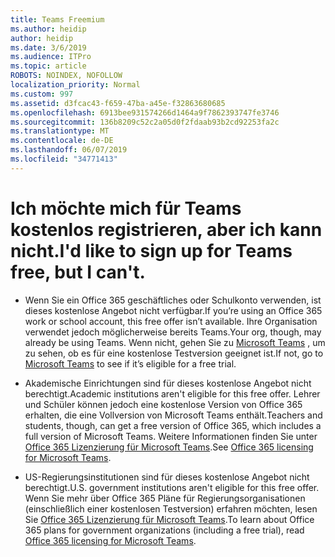 ```yaml
---
title: Teams Freemium
ms.author: heidip
author: heidip
ms.date: 3/6/2019
ms.audience: ITPro
ms.topic: article
ROBOTS: NOINDEX, NOFOLLOW
localization_priority: Normal
ms.custom: 997
ms.assetid: d3fcac43-f659-47ba-a45e-f32863680685
ms.openlocfilehash: 6913bee931574266d1464a9f7862393747fe3746
ms.sourcegitcommit: 136b8209c52c2a05d0f2fdaab93b2cd92253fa2c
ms.translationtype: MT
ms.contentlocale: de-DE
ms.lasthandoff: 06/07/2019
ms.locfileid: "34771413"
---
```

# <a name="id-like-to-sign-up-for-teams-free-but-i-cant"></a><span data-ttu-id="4a523-102">Ich möchte mich für Teams kostenlos registrieren, aber ich kann nicht.</span><span class="sxs-lookup"><span data-stu-id="4a523-102">I'd like to sign up for Teams free, but I can't.</span></span>

- <span data-ttu-id="4a523-103">Wenn Sie ein Office 365 geschäftliches oder Schulkonto verwenden, ist dieses ﻿kostenlose Angebot nicht verfügbar.</span><span class="sxs-lookup"><span data-stu-id="4a523-103">If you’re using an Office 365 work or school account, this free offer isn’t available.</span></span> <span data-ttu-id="4a523-104">Ihre Organisation verwendet jedoch möglicherweise bereits Teams.</span><span class="sxs-lookup"><span data-stu-id="4a523-104">Your org, though, may already be using Teams.</span></span> <span data-ttu-id="4a523-105">Wenn nicht, gehen Sie zu [Microsoft Teams](https://products.office.com/microsoft-teams/group-chat-software) , um zu sehen, ob es für eine ﻿kostenlose Testversion geeignet ist.</span><span class="sxs-lookup"><span data-stu-id="4a523-105">If not, go to [Microsoft Teams](https://products.office.com/microsoft-teams/group-chat-software) to see if it’s eligible for a free trial.</span></span>

- <span data-ttu-id="4a523-106">Akademische Einrichtungen sind für dieses ﻿kostenlose Angebot nicht berechtigt.</span><span class="sxs-lookup"><span data-stu-id="4a523-106">Academic institutions aren't eligible for this free offer.</span></span> <span data-ttu-id="4a523-107">Lehrer und Schüler können jedoch eine ﻿kostenlose Version von Office 365 erhalten, die eine Vollversion von Microsoft Teams enthält.</span><span class="sxs-lookup"><span data-stu-id="4a523-107">Teachers and students, though, can get a free version of Office 365, which includes a full version of Microsoft Teams.</span></span> <span data-ttu-id="4a523-108">Weitere Informationen finden Sie unter [Office 365 Lizenzierung für Microsoft Teams](https://docs.microsoft.com/microsoftteams/office-365-licensing).</span><span class="sxs-lookup"><span data-stu-id="4a523-108">See [Office 365 licensing for Microsoft Teams](https://docs.microsoft.com/microsoftteams/office-365-licensing).</span></span>

- <span data-ttu-id="4a523-109">US-Regierungsinstitutionen sind für dieses ﻿kostenlose Angebot nicht berechtigt.</span><span class="sxs-lookup"><span data-stu-id="4a523-109">U.S. government institutions aren't eligible for this free offer.</span></span> <span data-ttu-id="4a523-110">Wenn Sie mehr über Office 365 Pläne für Regierungsorganisationen (einschließlich einer kostenlosen Testversion) erfahren möchten, lesen Sie [Office 365 Lizenzierung für Microsoft Teams](https://docs.microsoft.com/microsoftteams/office-365-licensing).</span><span class="sxs-lookup"><span data-stu-id="4a523-110">To learn about Office 365 plans for government organizations (including a free trial), read [Office 365 licensing for Microsoft Teams](https://docs.microsoft.com/microsoftteams/office-365-licensing).</span></span>


